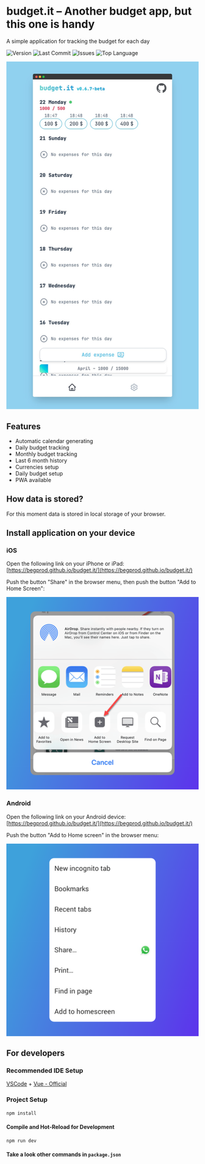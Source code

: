 # budget.it – Another budget app, but this one is handy

A simple application for tracking the budget for each day

![Version](https://img.shields.io/github/package-json/v/begprod/budget.it)
![Last Commit](https://img.shields.io/github/last-commit/begprod/budget.it)
![Issues](https://img.shields.io/github/issues/begprod/budget.it)
![Top Language](https://img.shields.io/github/languages/top/begprod/budget.it)

<img src="./public/screenshots/mobile.jpg" alt="budget.it – another budget app, but this one is handy" />

## Features

- Automatic calendar generating
- Daily budget tracking
- Monthly budget tracking
- Last 6 month history
- Currencies setup
- Daily budget setup
- PWA available

## How data is stored?

For this moment data is stored in local storage of your browser.

## Install application on your device

### iOS

Open the following link on your iPhone or iPad: [https://begprod.github.io/budget.it/](https://begprod.github.io/budget.it/)

Push the button "Share" in the browser menu, then push the button "Add to Home Screen":

![budget.it – another budget app, but this one is handy](./public/screenshots/ios.jpg)

### Android

Open the following link on your Android device: [https://begprod.github.io/budget.it/](https://begprod.github.io/budget.it/)

Push the button "Add to Home screen" in the browser menu:

![budget.it – another budget app, but this one is handy](./public/screenshots/android.jpg)

## For developers

### Recommended IDE Setup

[VSCode](https://code.visualstudio.com/) + [Vue - Official](https://marketplace.visualstudio.com/items?itemName=Vue.volar)

### Project Setup

```sh
npm install
```

#### Compile and Hot-Reload for Development

```sh
npm run dev
```

#### Take a look other commands in `package.json`
